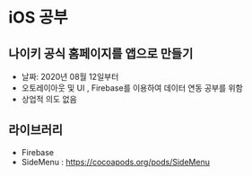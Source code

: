 # iOS 공부

## 나이키 공식 홈페이지를 앱으로 만들기 
- 날짜: 2020년 08월 12일부터
- 오토레이아웃 및 UI , Firebase를 이용하여 데이터 연동 공부를 위함
- 상업적 의도 없음

## 라이브러리
- Firebase
- SideMenu : https://cocoapods.org/pods/SideMenu
